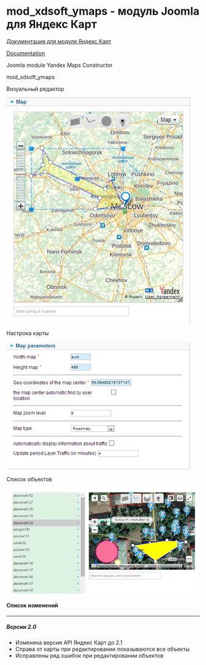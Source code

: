 mod_xdsoft_ymaps - модуль Joomla для Яндекс Карт
==============
[Документация для модуля Яндекс Карт][rudoc]

[Documentation][doc]


Joomla module Yandex Maps Constructor

mod_xdsoft_ymaps

Визуальный редактор

![ScreenShot](https://raw.githubusercontent.com/xdan/mod_xdsoft_ymaps/master/screen/1.jpg)

Настрока карты

![ScreenShot](https://raw.githubusercontent.com/xdan/mod_xdsoft_ymaps/master/screen/2.png)

Список объектов

![ScreenShot](https://raw.githubusercontent.com/xdan/mod_xdsoft_ymaps/master/screen/version2.jpg)

#### Список изменений
------------

##### Версии 2.0
* Изменена версия API Яндекс Карт до 2.1
* Справа от карты при редактировании показываются все объекты
* Исправлены ряд ошибок при редактировании объектов

[doc]: http://xdsoft.net/joomla/mod_xdsoft_ymaps/
[rudoc]: http://xdan.ru/joomla-module-constructor-yandex-kart.html
